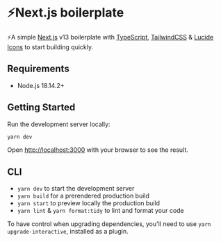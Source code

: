 # ⚡Next.js boilerplate

⚡A simple [Next.js](https://nextjs.org/) v13 boilerplate with [TypeScript](https://www.typescriptlang.org/), [TailwindCSS](https://tailwindcss.com/) & [Lucide Icons](https://lucide.dev/) to start building quickly.

## Requirements

- Node.js 18.14.2+

## Getting Started

Run the development server locally:

```sh
yarn dev
```

Open [http://localhost:3000](http://localhost:3000) with your browser to see the result.

## CLI

- `yarn dev` to start the development server
- `yarn build` for a prerendered production build
- `yarn start` to preview locally the production build
- `yarn lint` & `yarn format:tidy` to lint and format your code

To have control when upgrading dependencies, you'll need to use `yarn upgrade-interactive`, installed as a plugin.
